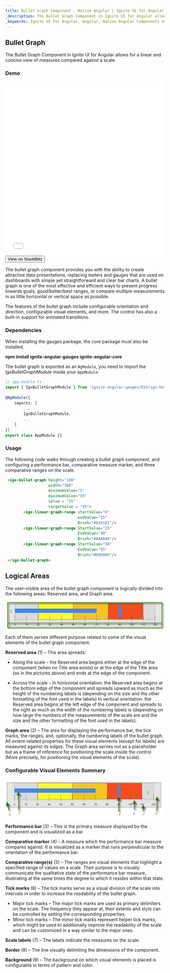 ```yaml
---
title: Bullet Graph Component - Native Angular | Ignite UI for Angular 
_description: The Bullet Graph Component in Ignite UI for Angular allows for a linear and concise view of measures compared against a scale.  
_keywords: Ignite UI for Angular, Angular, Native Angular Components Suite, Native Angular Controls, Native Angular Components, Native Angular Components Library, Angular Chart, Angular Data Grid, Angular Chart Control, Angular Grid Component, Angular data grid Bullet graph component example, Angular bullet graph  
---
```

## Bullet Graph

The Bullet Graph Component in Ignite UI for Angular allows for a linear and concise view of measures compared against a scale.  

### Demo

<div class="sample-container" style="height: 550px">
    <iframe id="bullet-graph-sample-iframe" src='{environment:demosBaseUrl}/bullet-graph-sample' width="100%" height="100%" seamless frameBorder="0" onload="onSampleIframeContentLoaded(this);"></iframe>
</div>
<div>
    <button data-localize="stackblitz" class="stackblitz-btn"   data-iframe-id="bullet-graph-sample-iframe" data-demos-base-url="{environment:demosBaseUrl}">View on StackBlitz
    </button>
</div>

<div class="divider--half"></div>

The bullet graph component provides you with the ability to create attractive data presentations, replacing meters and gauges that are used on dashboards with simple yet straightforward and clear bar charts. A bullet graph is one of the most effective and efficient ways to present progress towards goals, good/better/best ranges, or compare multiple measurements in as little horizontal or vertical space as possible.

The features of the bullet graph include configurable orientation and direction, configurable visual elements, and more. The control has also a built-in support for animated transitions.

### Dependencies
When installing the gauges package, the core package must also be installed.

**npm install ignite-angular-gauges ignite-angular-core**

The bullet graph is exported as an `NgModule`, you need to import the _IgxBulletGraphModule_ inside your `AppModule`:

```typescript
// app.module.ts
import { IgxBulletGraphModule } from 'ignite-angular-gauges/ES5/igx-bullet-graph-module';

@NgModule({
    imports: [
        ...
        IgxBulletGraphModule,
        ...
    ]
})
export class AppModule {}
```

<div class="divider--half"></div>

### Usage

The following code walks through creating a bullet graph component, and configuring a performance bar, comparative measure marker, and three comparative ranges on the scale.


```html
 <igx-bullet-graph height="100"
                   width="300"
                   minimumValue="5"
                   maximumValue="55"
                   value = "35"
                   targetValue = "43">
        <igx-linear-graph-range startValue="0"
                                endValue="15"
                                Brush="#828181"/>
        <igx-linear-graph-range StartValue="15"
                                EndValue="30"
                                Brush="#AAAAAA"/>
        <igx-linear-graph-range StartValue="30"
                                EndValue="55"
                                Brush="#D0D0D0"/>
 </igx-bullet-graph>
```

<div class="divider--half"></div>

## Logical Areas 

The user-visible area of the bullet graph component is logically divided into the following areas: Reserved area, and Graph area.

 ![](../images/Bullet_Graph_1.png)

Each of them serves different purpose related to some of the visual elements of the bullet graph component.

**Reserved area** (1) – This area spreads:

- Along the scale – the Reserved area begins either at the edge of the component (when no Title area exists) or at the edge of the Title area (as in the pictures above) and ends at the edge of the component.

- Across the scale –
In horizontal orientation: the Reserved area begins at the bottom edge of the component and spreads upward as much as the height of the numbering labels is (depending on the size and the other formatting of the font used in the labels)
In vertical orientation: the Reserved area begins at the left edge of the component and spreads to the right as much as the width of the numbering labels is (depending on how large the numbers of the measurements of the scale are and the size and the other formatting of the font used in the labels).

**Graph area** (2) – The area for displaying the performance bar, the tick marks, the ranges, and, optionally, the numbering labels of the bullet graph. All extent-related properties for these visual elements (except for labels) are measured against its edges. The Graph area serves not as a placeholder but as a frame of reference for positioning the scale inside the control (More precisely, for positioning the visual elements of the scale).

### Configurable Visual Elements Summary
 ![](../images/Bullet_Graph_2.png)

**Performance bar** (3) – This is the primary measure displayed by the component and is visualized as a bar.

**Comparative marker** (4) – A measure which the performance bar measure compares against. It is visualized as a marker that runs perpendicular to the orientation of the performance bar.

**Comparative range(s)** (5) – The ranges are visual elements that highlight a specified range of values on a scale. Their purpose is to visually communicate the qualitative state of the performance bar measure, illustrating at the same times the degree to which it resides within that state.

**Tick marks** (6) – The tick marks serve as a visual division of the scale into intervals in order to increase the readability of the bullet graph.
- Major tick marks – The major tick marks are used as primary delimiters on the scale. The frequency they appear at, their extents and style can be controlled by setting the corresponding properties.
- Minor tick marks – The minor tick marks represent helper tick marks, which might be used to additionally improve the readability of the scale and can be customized in a way similar to the major ones.

**Scale labels** (7) – The labels indicate the measures on the scale.

**Border** (8) – The line visually delimiting the dimensions of the component.

**Background** (9) – The background on which visual elements is placed is configurable in terms of pattern and color.

